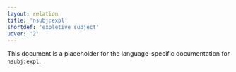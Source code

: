 ```yaml
---
layout: relation
title: 'nsubj:expl'
shortdef: 'expletive subject'
udver: '2'
---
```


This document is a placeholder for the language-specific documentation
for `nsubj:expl`.
